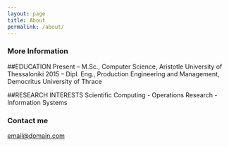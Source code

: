 ```yaml
---
layout: page
title: About
permalink: /about/
---
```




### More Information

##EDUCATION
Present – M.Sc., Computer Science, Aristotle University of Thessaloniki
2015 – Dipl. Eng., Production Engineering and Management, Democritus University of Thrace 

##RESEARCH INTERESTS
Scientific Computing - Operations Research - Information Systems


### Contact me

[email@domain.com](mailto:email@domain.com)
